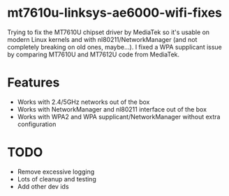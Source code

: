 # mt7610u-linksys-ae6000-wifi-fixes
Trying to fix the MT7610U chipset driver by MediaTek so it's usable on modern Linux kernels and with nl80211/NetworkManager (and not completely breaking on old ones, maybe...). I fixed a WPA supplicant issue by comparing MT7610U and MT7612U code from MediaTek.

# Features
- Works with 2.4/5GHz networks out of the box
- Works with NetworkManager and nl80211 interface out of the box
- Works with WPA2 and WPA supplicant/NetworkManager without extra configuration

# TODO
- Remove excessive logging
- Lots of cleanup and testing
- Add other dev ids
